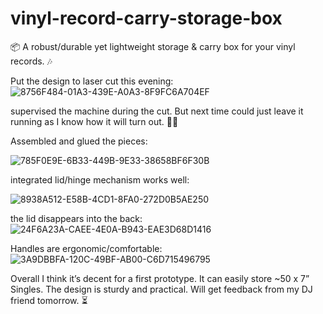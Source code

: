 # vinyl-record-carry-storage-box
📦  A robust/durable yet lightweight storage &amp; carry box for your vinyl records. 🎶 


Put the design to laser cut this evening:
![8756F484-01A3-439E-A0A3-8F9FC6A704EF](https://user-images.githubusercontent.com/194400/167316250-d55e8fe3-2246-4023-984b-da34255d8b18.jpeg)

supervised the machine during the cut.
But next time could just leave it running as I know how it will turn out. 👌🏻

Assembled and glued the pieces:

![785F0E9E-6B33-449B-9E33-38658BF6F30B](https://user-images.githubusercontent.com/194400/167316275-33e11a46-d0ef-4d63-b2ee-fb3b3b11fae9.jpeg)

integrated lid/hinge mechanism works well:

![8938A512-E58B-4CD1-8FA0-272D0B5AE250](https://user-images.githubusercontent.com/194400/167316374-9cea4b21-44e2-4eb4-87b4-503f147276c0.jpeg)

the lid disappears into the back:
![24F6A23A-CAEE-4E0A-B943-EAE3D68D1416](https://user-images.githubusercontent.com/194400/167316411-10861770-1f8a-4f71-a00f-cacdf35e23cf.jpeg)

Handles are ergonomic/comfortable:
![3A9DBBFA-120C-49BF-AB00-C6D715496795](https://user-images.githubusercontent.com/194400/167316424-3c0be9f5-1374-4746-9b84-87774cf7410a.jpeg)

Overall I think it’s decent for a first prototype.
It can easily store ~50 x 7” Singles.
The design is sturdy and practical.
Will get feedback from my DJ friend tomorrow. ⏳
